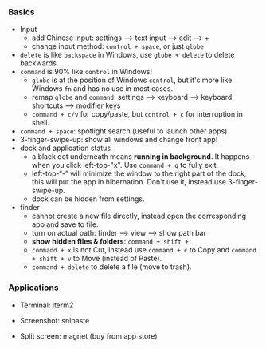 ### Basics

* Input
  * add Chinese input: settings --> text input --> edit --> +
  * change input method: `control + space`, or just `globe`
* `delete` is like `backspace` in Windows, use `globe + delete` to delete backwards.
* `command` is 90% like `control` in Windows!
  * `globe` is at the position of Windows `control`, but it's more like Windows `fn` and has no use in most cases.
  * remap `globe` and `command`: settings --> keyboard --> keyboard shortcuts --> modifier keys
  * `command + c/v` for copy/paste, but `control + c` for interruption in shell.
* `command + space`: spotlight search (useful to launch other apps)
* 3-finger-swipe-up: show all windows and change front app!
* dock and application status
  * a black dot underneath means **running in background**. It happens when you click left-top-"x". Use `command + q` to fully exit.
  * left-top-“-” will minimize the window to the right part of the dock, this will put the app in hibernation. Don't use it, instead use 3-finger-swipe-up.
  * dock can be hidden from settings.
* finder
  * cannot create a new file directly, instead open the corresponding app and save to file.
  * turn on actual path: finder --> view --> show path bar
  * **show hidden files & folders**: `command + shift + .`
  * `command + x` is not Cut, instead use `command + c` to Copy and `command + shift + v` to Move (instead of Paste).
  * `command + delete` to delete a file (move to trash).


### Applications

* Terminal: iterm2

* Screenshot: snipaste

* Split screen: magnet (buy from app store)

